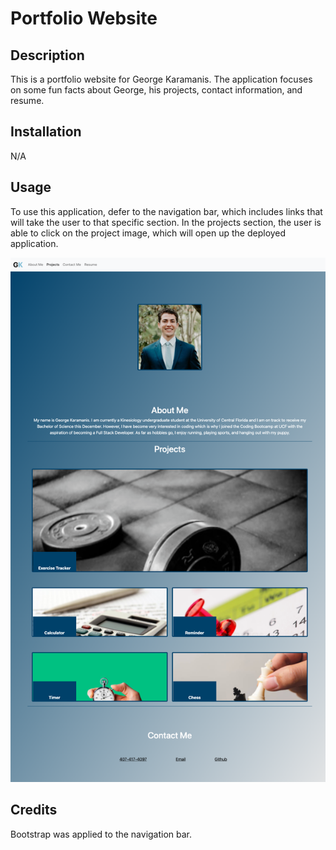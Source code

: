 # Portfolio Website

## Description

This is a portfolio website for George Karamanis. The application focuses on some fun facts about George, his projects, contact information, and resume.

## Installation

N/A

## Usage

To use this application, defer to the navigation bar, which includes links that will take the user to that specific section. In the projects section, the user is able to click on the project image, which will open up the deployed application. 

![Screenshot of portfolio webpage](/assets/images/portfolio.png)

## Credits

Bootstrap was applied to the navigation bar.
